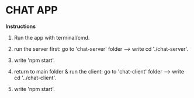 # CHAT APP 
**Instructions**
1. Run the app with terminal/cmd.

2. run the server first: 
	go to 'chat-server' folder --> write  cd './chat-server'.

3. write 'npm start'.

4. return to main folder & run the client:
 go to 'chat-client' folder --> write cd '../chat-client'.

5. write 'npm start'.


